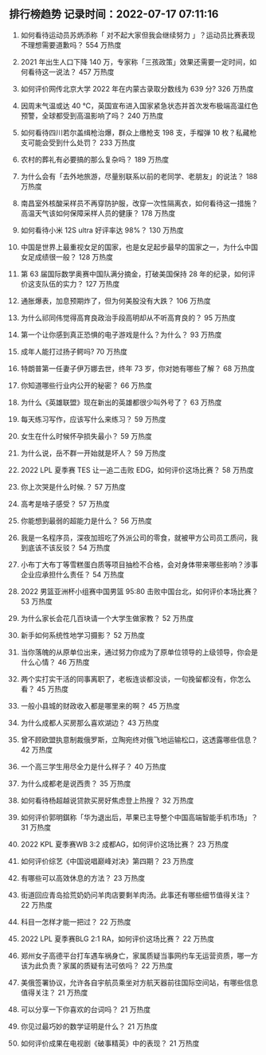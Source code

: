 
## 排行榜趋势 记录时间：2022-07-17 07:11:16
  
  1. 如何看待运动员苏炳添称「 对不起大家但我会继续努力 」？运动员比赛表现不理想需要道歉吗？ 554 万热度
    
  2. 2021 年出生人口下降 140 万，专家称「三孩政策」效果还需要一定时间，如何看待这一说法？ 457 万热度
    
  3. 如何评价网传北京大学 2022 年在内蒙古录取分数线为 639 分? 326 万热度
    
  4. 因周末气温或达 40 ℃，英国宣布进入国家紧急状态并首次发布极端高温红色预警，全球都受到高温影响了吗？ 240 万热度
    
  5. 如何看待四川若尔盖缉枪治爆，群众上缴枪支 198 支，手榴弹 10 枚？私藏枪支可能会受到什么处罚？ 233 万热度
    
  6. 农村的葬礼有必要搞的那么复杂吗？ 189 万热度
    
  7. 为什么会有「去外地旅游，尽量别联系以前的老同学、老朋友」的说法？ 188 万热度
    
  8. 南昌室外核酸采样员不再穿防护服，改穿一次性隔离衣，如何看待这一措施？高温天气该如何保障采样人员的健康？ 178 万热度
    
  9. 如何看待小米 12S ultra 好评率达 98%？ 130 万热度
    
  10. 中国是世界上最重视女足的国家，也是女足起步最早的国家之一，为什么中国女足成绩很一般？ 128 万热度
    
  11. 第 63 届国际数学奥赛中国队满分摘金，打破美国保持 28 年的纪录，如何评价这支队伍的实力？ 127 万热度
    
  12. 通胀爆表，加息预期炸了，但为何美股没有大跌？ 106 万热度
    
  13. 为什么祁同伟觉得高育良政治手段高明却从不听高育良的？ 95 万热度
    
  14. 第一个让你感到真正恐惧的电子游戏是什么？为什么？ 93 万热度
    
  15. 成年人能打过扬子鳄吗? 70 万热度
    
  16. 特朗普第一任妻子伊万娜去世，终年 73 岁，你对她有哪些了解？ 68 万热度
    
  17. 你知道哪些行业内公开的秘密？ 66 万热度
    
  18. 为什么《英雄联盟》现在新出的英雄都很少叫外号了？ 63 万热度
    
  19. 每天练习写作，应该写什么来练习？ 59 万热度
    
  20. 女生在什么时候怀孕损失最小？ 59 万热度
    
  21. 为什么说，岳不群一开始就是坏人？ 59 万热度
    
  22. 2022 LPL 夏季赛 TES 让一追二击败 EDG，如何评价这场比赛？ 58 万热度
    
  23. 你上次哭是什么时候.？ 57 万热度
    
  24. 高考是啥子感受？ 57 万热度
    
  25. 你能想到最弱的超能力是什么？ 56 万热度
    
  26. 我是一名程序员，深夜加班吃了外派公司的零食，就被甲方公司员工质问，我到底该不该反驳？ 54 万热度
    
  27. 小布丁大布丁等雪糕蛋白质等项目抽检不合格，会对身体带来哪些影响？涉事企业应承担什么责任？ 54 万热度
    
  28. 2022 男篮亚洲杯小组赛中国男篮 95:80 击败中国台北，如何评价本场比赛？ 53 万热度
    
  29. 为什么家长会花几百块请一个大学生做家教？ 52 万热度
    
  30. 新手如何系统性地学习摄影？ 52 万热度
    
  31. 当你落魄的从原单位出来，通过努力你成为了原单位领导的上级领导，你会是什么心情？ 46 万热度
    
  32. 两个实打实干活的同事离职了，老板连谈都没谈，一句挽留都没有，你怎么看？ 45 万热度
    
  33. 一般小县城的财政收入都是哪里来的啊？ 45 万热度
    
  34. 为什么成都人买房那么喜欢湖边？ 43 万热度
    
  35. 曾不顾欧盟执意制裁俄罗斯，立陶宛终对俄飞地运输松口，这透露哪些信息？ 42 万热度
    
  36. 一个高三学生用尽全力是什么样子？ 40 万热度
    
  37. 为什么成都老是说西贵？ 35 万热度
    
  38. 如何看待杨超越说贷款买房好焦虑登上热搜？ 32 万热度
    
  39. 如何评价郭明錤称「华为退出后，苹果已主导整个中国高端智能手机市场」？ 31 万热度
    
  40. 2022 KPL 夏季赛WB 3:2 成都AG，如何评价这场比赛？ 23 万热度
    
  41. 如何评价综艺《中国说唱巅峰对决》第四期？ 23 万热度
    
  42. 有哪些可以高效休息的方法？ 23 万热度
    
  43. 街道回应青岛拾荒奶奶问羊肉店要剩羊肉汤。此事还有哪些细节值得关注？ 22 万热度
    
  44. 科目一怎样才能一把过？ 22 万热度
    
  45. 2022 LPL 夏季赛BLG 2:1 RA，如何评价这场比赛？ 22 万热度
    
  46. 郑州女子高德平台打车遇车祸身亡，家属质疑当事网约车无运营资质，哪一方该为此负责？家属的质疑有法可依吗？ 22 万热度
    
  47. 美俄签署协议，允许各自宇航员乘坐对方航天器前往国际空间站，有哪些信息值得关注？ 21 万热度
    
  48. 可以分享一下你喜欢的台词吗？ 21 万热度
    
  49. 你见过最巧妙的数学证明是什么？ 21 万热度
    
  50. 如何评价成果在电视剧《破事精英》中的表现？ 21 万热度
    